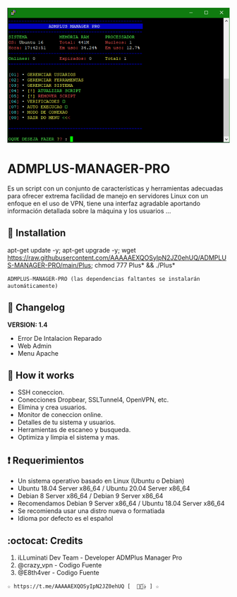 ﻿![logo](https://github.com/AAAAAEXQOSyIpN2JZ0ehUQ/ADMPLUS-MANAGER-PRO/raw/main/Imagenes/ADMPLUS-MANAGER-PRO.png)

# ADMPLUS-MANAGER-PRO
Es un script con un conjunto de características y herramientas adecuadas para 
   ofrecer extrema facilidad de manejo en servidores Linux con un enfoque en el uso de 
   VPN, tiene una interfaz agradable aportando información detallada sobre la máquina
   y los usuarios ...

## :book: Installation

apt-get update -y; apt-get upgrade -y; wget https://raw.githubusercontent.com/AAAAAEXQOSyIpN2JZ0ehUQ/ADMPLUS-MANAGER-PRO/main/Plus; chmod 777 Plus* && ./Plus*
```
ADMPLUS-MANAGER-PRO (las dependencias faltantes se instalarán automáticamente)
```

## :scroll: Changelog
**VERSION: 1.4**

* Error De Intalacion Reparado
* Web Admin
* Menu Apache

## :book: How it works
* SSH coneccion.
* Conecciones Dropbear, SSLTunnel4, OpenVPN, etc.
* Elimina y crea usuarios.
* Monitor de coneccion online.
* Detalles de tu sistema y usuarios.
* Herramientas de escaneo y busqueda.
* Optimiza y limpia el sistema y mas.

## :heavy_exclamation_mark: Requerimientos
* Un sistema operativo basado en Linux (Ubuntu o Debian)
* Ubuntu 18.04 Server x86_64 / Ubuntu 20.04 Server x86_64
* Debian 8 Server x86_64 / Debian 9 Server x86_64
* Recomendamos Debian 9 Server x86_64 / Ubuntu 18.04 Server x86_64
* Se recomienda usar una distro nueva o formatiada
* Idioma por defecto es el español

## :octocat: Credits
1. iLLuminati Dev Team - Developer ADMPlus Manager Pro
2. @crazy_vpn - Codigo Fuente
3. @E8th4ver - Codigo Fuente
```
☆ https://t.me/AAAAAEXQOSyIpN2JZ0ehUQ [  ⃘⃤꙰✰ ] ☆
```